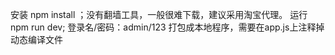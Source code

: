 安装 npm install ；没有翻墙工具，一般很难下载，建议采用淘宝代理。
运行 npm run dev;
登录名/密码：admin/123
打包成本地程序，需要在app.js上注释掉动态编译文件